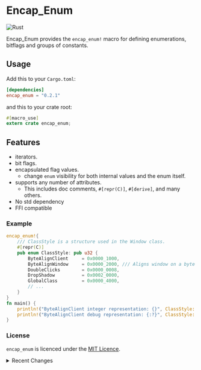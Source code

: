 # Encap_Enum
![Rust](https://github.com/Razordor/encap_enum/workflows/Rust/badge.svg)

Encap_Enum provides the `encap_enum!` macro for defining enumerations, bitflags and groups of constants.

## Usage
Add this to your `Cargo.toml`:
```toml
[dependencies]
encap_enum = "0.2.1"
```
and this to your crate root:
```rust
#[macro_use]
extern crate encap_enum;
```

## Features
- iterators.
- bit flags.
- encapsulated flag values.
  - change `enum` visibility for both internal values and the enum itself.
- supports any number of attributes.
  - This includes doc comments, `#[repr(C)]`, `#[derive]`, and many others.
- No std dependency
- FFI compatible

### Example
```rust
encap_enum!{
    /// ClassStyle is a structure used in the Window class.
    #[repr(C)]
    pub enum ClassStyle: pub u32 {
        ByteAlignClient     = 0x0000_1000,
        ByteAlignWindow     = 0x0000_2000, /// Aligns window on a byte boundary.
        DoubleClicks        = 0x0000_0008,
        DropShadow          = 0x0002_0000,
        GlobalClass         = 0x0000_4000,
        // ...
    }
}
fn main() {
    println!("ByteAlignClient integer representation: {}", ClassStyle::ByteAlignClient.raw);
    println!("ByteAlignClient debug representation: {:?}", ClassStyle::ByteAlignClient);
}
```

### License
`encap_enum` is licenced under the [MIT Licence](https://github.com/Razordor/encap_enum/blob/master/LICENSE).

<details closed>
<summary>Recent Changes</summary>

* changed tuple struct to regular struct for ffi compatibility.
  * To access data use `raw` variable.
* added `new` static function. follows inner visibility rules

</details>
